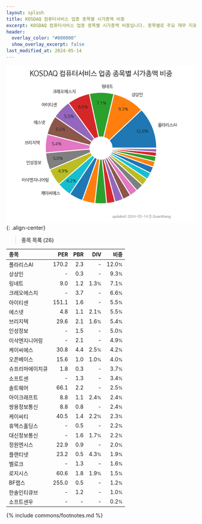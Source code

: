 ```yaml
---
layout: splash
title: KOSDAQ 컴퓨터서비스 업종 종목별 시가총액 비중
excerpt: KOSDAQ 컴퓨터서비스 업종 종목별 시가총액 비중입니다. 종목별로 주요 재무 지표를 함께 표시합니다.
header:
  overlay_color: "#800000"
  show_overlay_excerpt: false
last_modified_at: 2024-05-14
---
```



![KOSDAQ 컴퓨터서비스 업종 종목별 시가총액 비중](/stats/sector/images/kosdaq_업종_컴퓨터서비스_종목.png){: .align-center}


> **종목 목록 (26)**<a id="list"></a>

| **종목** | **PER** | **PBR** | **DIV** | **비중** |
| :------- | ------: | ------: | ------: | -------: |
| 폴라리스AI | 170.2 | 2.3 | - | 12.0<small>%</small> |
| 상상인 | - | 0.3 | - | 9.3<small>%</small> |
| 링네트 | 9.0 | 1.2 | 1.3<small>%</small> | 7.1<small>%</small> |
| 크레오에스지 | - | 3.7 | - | 6.6<small>%</small> |
| 아이티센 | 151.1 | 1.6 | - | 5.5<small>%</small> |
| 에스넷 | 4.8 | 1.1 | 2.1<small>%</small> | 5.5<small>%</small> |
| 브리지텍 | 29.6 | 2.1 | 1.6<small>%</small> | 5.4<small>%</small> |
| 인성정보 | - | 1.5 | - | 5.0<small>%</small> |
| 이삭엔지니어링 | - | 2.1 | - | 4.9<small>%</small> |
| 케이씨에스 | 30.8 | 4.4 | 2.5<small>%</small> | 4.2<small>%</small> |
| 오픈베이스 | 15.6 | 1.0 | 1.0<small>%</small> | 4.0<small>%</small> |
| 슈프리마에이치큐 | 1.8 | 0.3 | - | 3.7<small>%</small> |
| 소프트센 | - | 1.3 | - | 3.4<small>%</small> |
| 솔트웨어 | 66.1 | 2.2 | - | 2.5<small>%</small> |
| 아이크래프트 | 8.8 | 1.1 | 2.4<small>%</small> | 2.4<small>%</small> |
| 쌍용정보통신 | 8.8 | 0.8 | - | 2.4<small>%</small> |
| 케이씨티 | 40.5 | 1.4 | 2.2<small>%</small> | 2.3<small>%</small> |
| 휴맥스홀딩스 | - | 0.5 | - | 2.2<small>%</small> |
| 대신정보통신 | - | 1.6 | 1.7<small>%</small> | 2.2<small>%</small> |
| 정원엔시스 | 22.9 | 0.9 | - | 2.0<small>%</small> |
| 플랜티넷 | 23.2 | 0.5 | 4.3<small>%</small> | 1.9<small>%</small> |
| 벨로크 | - | 1.3 | - | 1.6<small>%</small> |
| 로지시스 | 60.6 | 1.8 | 1.9<small>%</small> | 1.5<small>%</small> |
| BF랩스 | 255.0 | 0.5 | - | 1.2<small>%</small> |
| 한솔인티큐브 | - | 1.2 | - | 1.0<small>%</small> |
| 소프트센우 | - | - | - | 0.2<small>%</small> |

{% include commons/footnotes.md %}